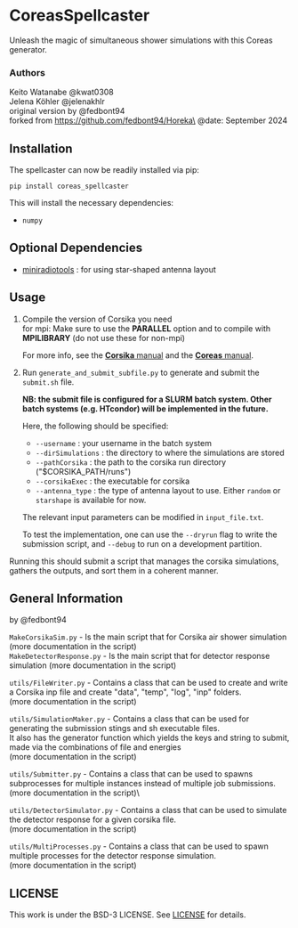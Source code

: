 # CoreasSpellcaster
Unleash the magic of simultaneous shower simulations with this Coreas generator.

### Authors
Keito Watanabe @kwat0308\
Jelena Köhler @jelenakhlr\
original version by @fedbont94\
forked from https://github.com/fedbont94/Horeka\
@date: September 2024

## Installation

The spellcaster can now be readily installed via pip:
```
pip install coreas_spellcaster
```

This will install the necessary dependencies:
- `numpy`

## Optional Dependencies

- [miniradiotools](https://github.com/jelenakhlr/miniradiotools) : for using star-shaped antenna layout

## Usage

1. Compile the version of Corsika you need\
for mpi: Make sure to use the **PARALLEL** option and to compile with **MPILIBRARY** (do not use these for non-mpi)

   For more info, see the [**Corsika** manual](https://web.iap.kit.edu/corsika/usersguide/usersguide.pdf) and the [**Coreas** manual](https://web.ikp.kit.edu/huege/downloads/coreas-manual.pdf).

2. Run `generate_and_submit_subfile.py` to generate and submit the `submit.sh` file. 

   **NB: the submit file is configured for a SLURM batch system. Other batch systems (e.g. HTcondor) will be implemented in the future.**

   Here, the following should be specified:
   - `--username` : your username in the batch system
   - `--dirSimulations` : the directory to where the simulations are stored
   - `--pathCorsika` : the path to the corsika run directory ("$CORSIKA_PATH/runs")
   - `--corsikaExec` : the executable for corsika
   - `--antenna_type` : the type of antenna layout to use. Either `random` or `starshape` is available for now.

   The relevant input parameters can be modified in `input_file.txt`.

   To test the implementation, one can use the `--dryrun` flag to write the submission script, and `--debug` to run on a development partition.

Running this should submit a script that manages the corsika simulations, gathers the outputs, and sort them in a coherent manner.

## General Information
by @fedbont94

`MakeCorsikaSim.py` - Is the main script that for Corsika air shower simulation (more documentation in the script) \
`MakeDetectorResponse.py` - Is the main script that for detector response simulation (more documentation in the script)


`utils/FileWriter.py` -       Contains a class that can be used to create and write a Corsika inp file and create "data", "temp", "log", "inp" folders. \
                            (more documentation in the script)

                            
`utils/SimulationMaker.py` -  Contains a class that can be used for generating the submission stings and sh executable files. \
                            It also has the generator function which yields the keys and string to submit, 
                            made via the combinations of file and energies \
                            (more documentation in the script)

                            
`utils/Submitter.py` -        Contains a class that can be used to spawns subprocesses for multiple instances instead of multiple job submissions.
                            (more documentation in the script)\
                            

`utils/DetectorSimulator.py` - Contains a class that can be used to simulate the detector response for a given corsika file. \
                            (more documentation in the script)
                            
                            
`utils/MultiProcesses.py` -   Contains a class that can be used to spawn multiple processes for the detector response simulation. \
                            (more documentation in the script)

## LICENSE
This work is under the BSD-3 LICENSE. See [LICENSE](./LICENSE) for details.
